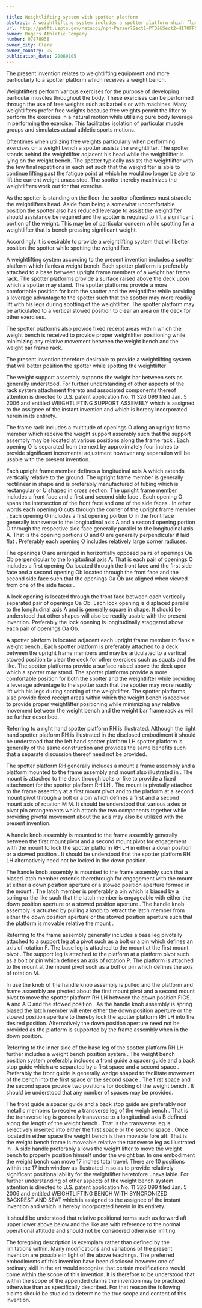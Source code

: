```yaml
---

title: Weightlifting system with spotter platform
abstract: A weightlifting system includes a spotter platform which flanks a weight bench. The spotter platforms provide a surface raised above the base upon which a spotter may stand. The spotter platform may be articulated to a vertical stowed position to clear an area on the base for other exercises. The spotter platforms also provide fixed receipt areas within which the weight bench is received to provide proper weightlifter positioning while minimizing any relative movement between the weight bench and the weight bar frame rack.
url: http://patft.uspto.gov/netacgi/nph-Parser?Sect1=PTO2&Sect2=HITOFF&p=1&u=%2Fnetahtml%2FPTO%2Fsearch-adv.htm&r=1&f=G&l=50&d=PALL&S1=07878958&OS=07878958&RS=07878958
owner: Rogers Athletic Company
number: 07878958
owner_city: Clare
owner_country: US
publication_date: 20060105
---
```

The present invention relates to weightlifting equipment and more particularly to a spotter platform which receives a weight bench.

Weightlifters perform various exercises for the purpose of developing particular muscles throughout the body. These exercises can be performed through the use of free weights such as barbells or with machines. Many weightlifters prefer free weights because free weights permit the lifter to perform the exercises in a natural motion while utilizing pure body leverage in performing the exercise. This facilitates isolation of particular muscle groups and simulates actual athletic sports motions.

Oftentimes when utilizing free weights particularly when performing exercises on a weight bench a spotter assists the weightlifter. The spotter stands behind the weightlifter adjacent his head while the weightlifter is lying on the weight bench. The spotter typically assists the weightlifter with the few final repetitions in each set such that the weightlifter is able to continue lifting past the fatigue point at which he would no longer be able to lift the current weight unassisted. The spotter thereby maximizes the weightlifters work out for that exercise.

As the spotter is standing on the floor the spotter oftentimes must straddle the weightlifters head. Aside from being a somewhat uncomfortable position the spotter also has reduced leverage to assist the weightlifter should assistance be required and the spotter is required to lift a significant portion of the weight. This may be of particular concern while spotting for a weightlifter that is bench pressing significant weight.

Accordingly it is desirable to provide a weightlifting system that will better position the spotter while spotting the weightlifter.

A weightlifting system according to the present invention includes a spotter platform which flanks a weight bench. Each spotter platform is preferably attached to a base between upright frame members of a weight bar frame rack. The spotter platforms provide a surface raised above the deck upon which a spotter may stand. The spotter platforms provide a more comfortable position for both the spotter and the weightlifter while providing a leverage advantage to the spotter such that the spotter may more readily lift with his legs during spotting of the weightlifter. The spotter platform may be articulated to a vertical stowed position to clear an area on the deck for other exercises.

The spotter platforms also provide fixed receipt areas within which the weight bench is received to provide proper weightlifter positioning while minimizing any relative movement between the weight bench and the weight bar frame rack.

The present invention therefore desirable to provide a weightlifting system that will better position the spotter while spotting the weightlifter

The weight support assembly supports the weight bar between sets as generally understood. For further understanding of other aspects of the rack system attachment thereto and associated components thereof attention is directed to U.S. patent application No. 11 326 099 filed Jan. 5 2006 and entitled WEIGHTLIFTING SUPPORT ASSEMBLY which is assigned to the assignee of the instant invention and which is hereby incorporated herein in its entirety.

The frame rack includes a multitude of openings O along an upright frame member which receive the weight support assembly such that the support assembly may be located at various positions along the frame rack . Each opening O is separated from the next by approximately four inches to provide significant incremental adjustment however any separation will be usable with the present invention.

Each upright frame member defines a longitudinal axis A which extends vertically relative to the ground. The upright frame member is generally rectilinear in shape and is preferably manufactured of tubing which is rectangular or U shaped in cross section. The upright frame member includes a front face and a first and second side face . Each opening O spans the intersection of the front face and one of the side faces . In other words each opening O cuts through the corner of the upright frame member . Each opening O includes a first opening portion O in the front face generally transverse to the longitudinal axis A and a second opening portion O through the respective side face generally parallel to the longitudinal axis A. That is the opening portions O and O are generally perpendicular if laid flat . Preferably each opening O includes relatively large corner radiuses.

The openings O are arranged in horizontally opposed pairs of openings Oa Ob perpendicular to the longitudinal axis A. That is each pair of openings O includes a first opening Oa located through the front face and the first side face and a second opening Ob located through the front face and the second side face such that the openings Oa Ob are aligned when viewed from one of the side faces .

A lock opening is located through the front face between each vertically separated pair of openings Oa Ob. Each lock opening is displaced parallel to the longitudinal axis A and is generally square in shape. It should be understood that other shapes will also be readily usable with the present invention. Preferably the lock opening is longitudinally staggered above each pair of openings Oa Ob.

A spotter platform is located adjacent each upright frame member to flank a weight bench . Each spotter platform is preferably attached to a deck between the upright frame members and may be articulated to a vertical stowed position to clear the deck for other exercises such as squats and the like. The spotter platforms provide a surface raised above the deck upon which a spotter may stand. The spotter platforms provide a more comfortable position for both the spotter and the weightlifter while providing a leverage advantage to the spotter such that the spotter may more readily lift with his legs during spotting of the weightlifter. The spotter platforms also provide fixed receipt areas within which the weight bench is received to provide proper weightlifter positioning while minimizing any relative movement between the weight bench and the weight bar frame rack as will be further described.

Referring to a right hand spotter platform RH is illustrated. Although the right hand spotter platform RH is illustrated in the disclosed embodiment it should be understood that the left hand spotter platform LH spotter platform is generally of the same construction and provides the same benefits such that a separate discussion thereof need not be provided.

The spotter platform RH generally includes a mount a frame assembly and a platform mounted to the frame assembly and mount also illustrated in . The mount is attached to the deck through bolts or like to provide a fixed attachment for the spotter platform RH LH . The mount is pivotally attached to the frame assembly at a first mount pivot and to the platform at a second mount pivot through a bolt or a pin which defines a first and a second mount axis of rotation M M. It should be understood that various axles or pivot pin arrangements which attach the two components together while providing pivotal movement about the axis may also be utilized with the present invention.

A handle knob assembly is mounted to the frame assembly generally between the first mount pivot and a second mount pivot for engagement with the mount to lock the spotter platform RH LH in either a down position or a stowed position . It should be understood that the spotter platform RH LH alternatively need not be locked in the down position.

The handle knob assembly is mounted to the frame assembly such that a biased latch member extends therethrough for engagement with the mount at either a down position aperture or a stowed position aperture formed in the mount . The latch member is preferably a pin which is biased by a spring or the like such that the latch member is engageable with either the down position aperture or a stowed position aperture . The handle knob assembly is actuated by pulling a knob to retract the latch member from either the down position aperture or the stowed position aperture such that the platform is movable relative the mount .

Referring to the frame assembly generally includes a base leg pivotally attached to a support leg at a pivot such as a bolt or a pin which defines an axis of rotation F. The base leg is attached to the mount at the first mount pivot . The support leg is attached to the platform at a platform pivot such as a bolt or pin which defines an axis of rotation P. The platform is attached to the mount at the mount pivot such as a bolt or pin which defines the axis of rotation M.

In use the knob of the handle knob assembly is pulled and the platform and frame assembly are pivoted about the first mount pivot and a second mount pivot to move the spotter platform RH LH between the down position FIGS. A and A C and the stowed position . As the handle knob assembly is spring biased the latch member will enter either the down position aperture or the stowed position aperture to thereby lock the spotter platform RH LH into the desired position. Alternatively the down position aperture need not be provided as the platform is supported by the frame assembly when in the down position.

Referring to the inner side of the base leg of the spotter platform RH LH further includes a weight bench position system . The weight bench position system preferably includes a front guide a spacer guide and a back stop guide which are separated by a first space and a second space . Preferably the front guide is generally wedge shaped to facilitate movement of the bench into the first space or the second space . The first space and the second space provide two positions for docking of the weight bench . It should be understood that any number of spaces may be provided.

The front guide a spacer guide and a back stop guide are preferably non metallic members to receive a transverse leg of the weigh bench . That is the transverse leg is generally transverse to a longitudinal axis B defined along the length of the weight bench . That is the transverse leg is selectively inserted into either the first space or the second space . Once located in either space the weight bench is then movable fore aft. That is the weight bench frame is moveable relative the transverse leg as illustrated in . A side handle preferably allows the weight lifter to move the weight bench to properly position himself under the weight bar. In one embodiment the weight bench can move 17 inches total travel. There are 10 positions within the 17 inch window as illustrated in so as to provide relatively significant positional ability for the weightlifter heretofore unavailable. For further understanding of other aspects of the weight bench system attention is directed to U.S. patent application No. 11 326 099 filed Jan. 5 2006 and entitled WEIGHTLIFTING BENCH WITH SYNCRONIZED BACKREST AND SEAT which is assigned to the assignee of the instant invention and which is hereby incorporated herein in its entirety.

It should be understood that relative positional terms such as forward aft upper lower above below and the like are with reference to the normal operational attitude and should not be considered otherwise limiting.

The foregoing description is exemplary rather than defined by the limitations within. Many modifications and variations of the present invention are possible in light of the above teachings. The preferred embodiments of this invention have been disclosed however one of ordinary skill in the art would recognize that certain modifications would come within the scope of this invention. It is therefore to be understood that within the scope of the appended claims the invention may be practiced otherwise than as specifically described. For that reason the following claims should be studied to determine the true scope and content of this invention.

